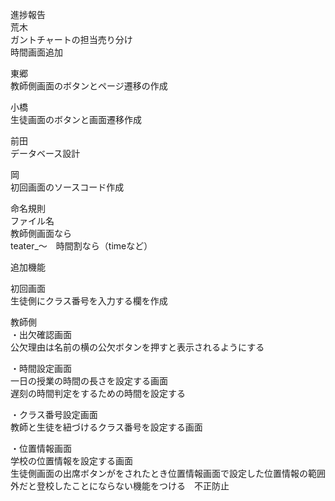 進捗報告  
荒木  
ガントチャートの担当売り分け  
時間画面追加  

東郷  
教師側画面のボタンとページ遷移の作成  

小橋  
生徒画面のボタンと画面遷移作成

前田  
データベース設計

岡  
初回画面のソースコード作成

命名規則  
ファイル名  
教師側画面なら  
teater_～　時間割なら（timeなど）


追加機能

初回画面  
生徒側にクラス番号を入力する欄を作成

教師側  
・出欠確認画面  
公欠理由は名前の横の公欠ボタンを押すと表示されるようにする

・時間設定画面  
一日の授業の時間の長さを設定する画面  
遅刻の時間判定をするための時間を設定する

・クラス番号設定画面  
教師と生徒を紐づけるクラス番号を設定する画面

・位置情報画面  
学校の位置情報を設定する画面  
生徒側画面の出席ボタンがをされたとき位置情報画面で設定した位置情報の範囲外だと登校したことにならない機能をつける　不正防止